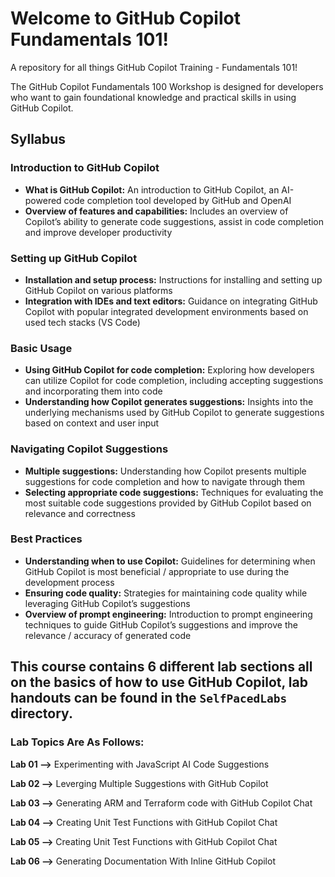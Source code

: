# Welcome to GitHub Copilot Fundamentals 101!
A repository for all things GitHub Copilot Training - Fundamentals 101!

The GitHub Copilot Fundamentals 100 Workshop is designed for developers who want to gain foundational knowledge and practical skills in using GitHub Copilot. 

## Syllabus

### Introduction to GitHub Copilot
- **What is GitHub Copilot:** An introduction to GitHub Copilot, an AI-powered code completion tool developed by GitHub and OpenAI 
- **Overview of features and capabilities:** Includes an overview of Copilot’s ability to generate code suggestions, assist in code completion and improve developer productivity 

### Setting up GitHub Copilot
- **Installation and setup process:** Instructions for installing and setting up GitHub Copilot on various platforms
- **Integration with IDEs and text editors:** Guidance on integrating GitHub Copilot with popular integrated development environments based on used tech stacks (VS Code)

### Basic Usage
- **Using GitHub Copilot for code completion:** Exploring how developers can utilize Copilot for code completion, including accepting suggestions and incorporating them into code 
- **Understanding how Copilot generates suggestions:** Insights into the underlying mechanisms used by GitHub Copilot to generate suggestions based on context and user input 

### Navigating Copilot Suggestions
- **Multiple suggestions:** Understanding how Copilot presents multiple suggestions for code completion and how to navigate through them
- **Selecting appropriate code suggestions:** Techniques for evaluating the most suitable code suggestions provided by GitHub Copilot based on relevance and correctness 

### Best Practices
- **Understanding when to use Copilot:** Guidelines for determining when GitHub Copilot is most beneficial / appropriate to use during the development process 
- **Ensuring code quality:** Strategies for maintaining code quality while leveraging GitHub Copilot’s suggestions 
- **Overview of prompt engineering:** Introduction to prompt engineering techniques to guide GitHub Copilot’s suggestions and improve the relevance / accuracy of generated code 

## This course contains 6 different lab sections all on the basics of how to use GitHub Copilot, lab handouts can be found in the `SelfPacedLabs` directory.

### Lab Topics Are As Follows: 

**Lab 01 -->** Experimenting with JavaScript AI Code Suggestions

**Lab 02 -->** Leverging Multiple Suggestions with GitHub Copilot

**Lab 03 -->** Generating ARM and Terraform code with GitHub Copilot Chat

**Lab 04 -->** Creating Unit Test Functions with GitHub Copilot Chat

**Lab 05 -->** Creating Unit Test Functions with GitHub Copilot Chat

**Lab 06 -->** Generating Documentation With Inline GitHub Copilot
